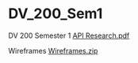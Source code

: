 # DV_200_Sem1
DV 200 Semester 1
[API Research.pdf](https://github.com/EnzoDV08/DV_200_Sem1/files/14299110/API.Research.pdf)

Wireframes
[Wireframes.zip](https://github.com/EnzoDV08/DV_200_Sem1/files/14357547/Wireframes.zip)

